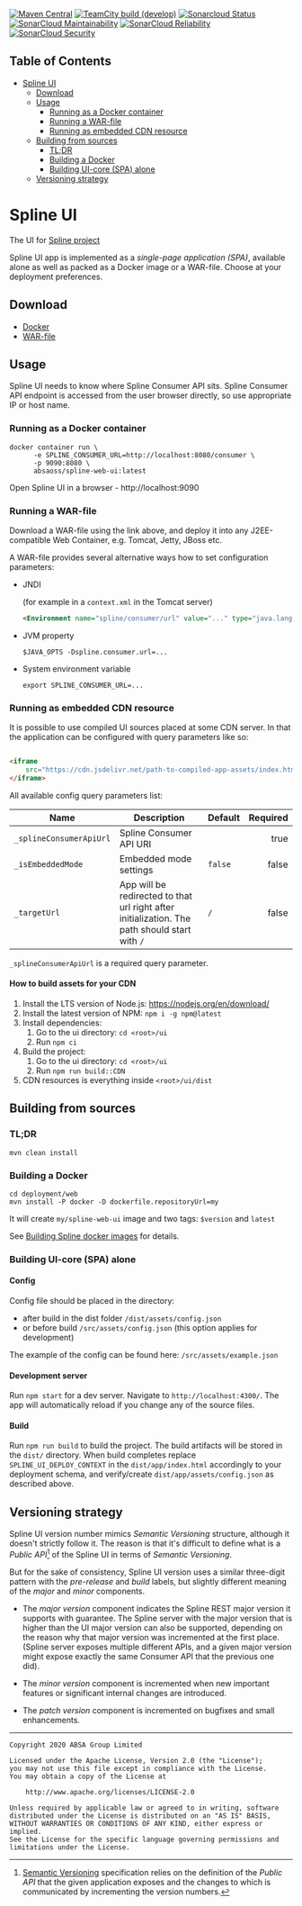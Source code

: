 [![Maven Central](https://maven-badges.herokuapp.com/maven-central/za.co.absa.spline.ui/project/badge.svg)](https://search.maven.org/search?q=g:za.co.absa.spline.ui)
[![TeamCity build (develop)](https://teamcity.jetbrains.com/app/rest/builds/aggregated/strob:%28locator:%28buildType:%28id:OpenSourceProjects_AbsaOSS_SplineUi_AutomaticBuilds%29,branch:develop%29%29/statusIcon.svg)](https://teamcity.jetbrains.com/viewType.html?buildTypeId=OpenSourceProjects_AbsaOSS_SplineUi_AutomaticBuilds&branch=develop&tab=buildTypeStatusDiv)
[![Sonarcloud Status](https://sonarcloud.io/api/project_badges/measure?project=AbsaOSS_spline-ui&metric=alert_status)](https://sonarcloud.io/dashboard?id=AbsaOSS_spline-ui)
[![SonarCloud Maintainability](https://sonarcloud.io/api/project_badges/measure?project=AbsaOSS_spline-ui&metric=sqale_rating)](https://sonarcloud.io/dashboard?id=AbsaOSS_spline-ui)
[![SonarCloud Reliability](https://sonarcloud.io/api/project_badges/measure?project=AbsaOSS_spline-ui&metric=reliability_rating)](https://sonarcloud.io/dashboard?id=AbsaOSS_spline-ui)
[![SonarCloud Security](https://sonarcloud.io/api/project_badges/measure?project=AbsaOSS_spline-ui&metric=security_rating)](https://sonarcloud.io/dashboard?id=AbsaOSS_spline-ui)

## Table of Contents

<!--ts-->

* [Spline UI](#spline-ui)
    * [Download](#download)
    * [Usage](#usage)
        * [Running as a Docker container](#run-as-docker)
        * [Running a WAR-file](#run-as-war)
        * [Running as embedded CDN resource](#run-as-cdn)
    * [Building from sources](#build)
        * [TL;DR](#tldr)
        * [Building a Docker](#build-docker)
        * [Building UI-core (SPA) alone](#build-core)
    * [Versioning strategy](#versioning)

<!-- Added by: wajda, at: Mon 17 May 17:10:10 CEST 2021 -->

<!--te-->

<a id="spline-ui"></a>
# Spline UI

The UI for [Spline project](https://absaoss.github.io/spline/)

Spline UI app is implemented as a _single-page application (SPA)_, available alone as well as packed as a Docker image or a WAR-file. Choose at your
deployment preferences.

<a id="download"></a>
## Download

- [Docker](https://hub.docker.com/r/absaoss/spline-web-ui)
- [WAR-file](https://search.maven.org/search?q=g:za.co.absa.spline.ui%20AND%20p:war)

<a id="usage"></a>
## Usage

Spline UI needs to know where Spline Consumer API sits. Spline Consumer API endpoint is accessed from the user browser directly, so use appropriate IP
or host name.

<a id="run-as-docker"></a>

### Running as a Docker container

```shell script
docker container run \
      -e SPLINE_CONSUMER_URL=http://localhost:8080/consumer \
      -p 9090:8080 \
      absaoss/spline-web-ui:latest
```

Open Spline UI in a browser - http://localhost:9090

<a id="run-as-war"></a>
### Running a WAR-file

Download a WAR-file using the link above, and deploy it into any J2EE-compatible Web Container, e.g. Tomcat, Jetty, JBoss etc.

A WAR-file provides several alternative ways how to set configuration parameters:

- JNDI

  (for example in a `context.xml` in the Tomcat server)
    ```xml
    <Environment name="spline/consumer/url" value="..." type="java.lang.String"/>
    ```

- JVM property
    ```shell script
    $JAVA_OPTS -Dspline.consumer.url=...
    ```

- System environment variable
    ```shell script
    export SPLINE_CONSUMER_URL=...
    ```

<a id="run-as-cdn"></a>
### Running as embedded CDN resource

It is possible to use compiled UI sources placed at some CDN server. In that the application can be configured with query parameters like so:

```html

<iframe
    src="https://cdn.jsdelivr.net/path-to-compiled-app-assets/index.html?_splineConsumerApiUrl=ENCODED_CONSUMER_API_PATH&_targetUrl=ENCODED_APP_PATH&_isEmbeddedMode=true">
</iframe>
```

All available config query parameters list:

| Name        | Description | Default | Required |
| ----------- | ----------- | ------------- | -----:   |
| `_splineConsumerApiUrl` | Spline Consumer API URI | | true
| `_isEmbeddedMode`       | Embedded mode settings | `false` | false
| `_targetUrl`            | App will be redirected to that url right after initialization. The path should start with `/` | `/` | false

`_splineConsumerApiUrl` is a required query parameter.

#### How to build assets for your CDN

1. Install the LTS version of Node.js: https://nodejs.org/en/download/
2. Install the latest version of NPM: `npm i -g npm@latest`
3. Install dependencies:
    1. Go to the ui directory: `cd <root>/ui`
    2. Run `npm ci`
4. Build the project:
    1. Go to the ui directory: `cd <root>/ui`
    2. Run `npm run build::CDN`
5. CDN resources is everything inside `<root>/ui/dist`

<a id="build"></a>
## Building from sources

<a id="tldr"></a>
### TL;DR

```shell script
mvn clean install
```

<a id="build-docker"></a>
### Building a Docker

```shell script
cd deployment/web
mvn install -P docker -D dockerfile.repositoryUrl=my 
```

It will create `my/spline-web-ui` image and two tags: `$version` and `latest`

See [Building Spline docker images](https://github.com/AbsaOSS/spline-getting-started/blob/main/building-docker.md) for details.

<a id="build-core"></a>
### Building UI-core (SPA) alone

#### Config

Config file should be placed in the directory:

- after build in the dist folder `/dist/assets/config.json`
- or before build `/src/assets/config.json` (this option applies for development)

The example of the config can be found here: `/src/assets/example.json`

#### Development server

Run `npm start` for a dev server. Navigate to `http://localhost:4300/`. The app will automatically reload if you change any of the source files.

#### Build

Run `npm run build` to build the project. The build artifacts will be stored in the `dist/` directory. When build completes
replace `SPLINE_UI_DEPLOY_CONTEXT` in the `dist/app/index.html` accordingly to your deployment schema, and verify/create `dist/app/assets/config.json`
as described above.

<a id="versioning"></a>
## Versioning strategy

Spline UI version number mimics _Semantic Versioning_ structure, although it doesn't strictly follow it. The reason is that it's difficult to define
what is a _Public API_[^1] of the Spline UI in terms of _Semantic Versioning_.

But for the sake of consistency, Spline UI version uses a similar three-digit pattern with the _pre-release_ and _build_ labels, but slightly
different meaning of the _major_ and _minor_ components.

- The _major version_ component indicates the Spline REST major version it supports with guarantee. The Spline server with the major version that is
  higher than the UI major version can also be supported, depending on the reason why that major version was incremented at the first place. (Spline
  server exposes multiple different APIs, and a given major version might expose exactly the same Consumer API that the previous one did).

- The _minor version_ component is incremented when new important features or significant internal changes are introduced.

- The _patch version_ component is incremented on bugfixes and small enhancements.

[^1]: [Semantic Versioning](https://semver.org/) specification relies on the definition of the _Public API_ that the given application exposes and the
changes to which is communicated by incrementing the version numbers.

---

    Copyright 2020 ABSA Group Limited
    
    Licensed under the Apache License, Version 2.0 (the "License");
    you may not use this file except in compliance with the License.
    You may obtain a copy of the License at
    
        http://www.apache.org/licenses/LICENSE-2.0
    
    Unless required by applicable law or agreed to in writing, software
    distributed under the License is distributed on an "AS IS" BASIS,
    WITHOUT WARRANTIES OR CONDITIONS OF ANY KIND, either express or implied.
    See the License for the specific language governing permissions and
    limitations under the License.
